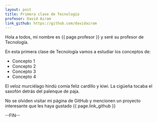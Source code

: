 ```yaml
---
layout: post
title: Primera clase de Tecnología
profesor: David Airam
link_github: https://github.com/davidairam
---
```


Hola a todos, mi nombre es {{ page.profesor }} y seré su profesor de Tecnología.

En esta primera clase de Tecnología vamos a estudiar los conceptos de:

- Concepto 1
- Concepto 2
- Concepto 3
- Concepto 4

El veloz murciélago hindú comía feliz cardillo y kiwi. La cigüeña tocaba el saxofón detrás del palenque de paja.

No se olviden visitar mi página de GitHub y mencionen un proyecto interesante que les haya gustado {{ page.link_github }}


--FIN--